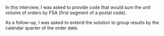 In this interview, I was asked to provide code that would
sum the unit volume of orders by FSA (first segment of a postal code).

As a follow-up, I was asked to extend the solution to group
results by the calendar quarter of the order date.
